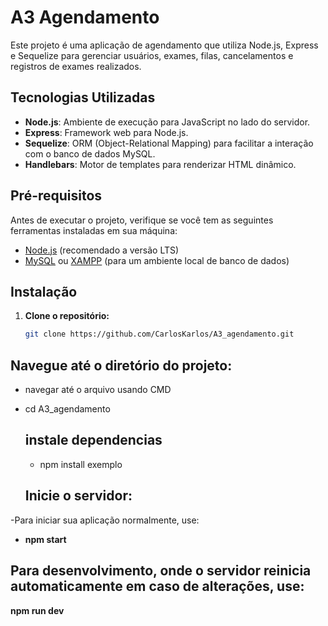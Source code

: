 # A3 Agendamento

Este projeto é uma aplicação de agendamento que utiliza Node.js, Express e Sequelize para gerenciar usuários, exames, filas, cancelamentos e registros de exames realizados.

## Tecnologias Utilizadas

- **Node.js**: Ambiente de execução para JavaScript no lado do servidor.
- **Express**: Framework web para Node.js.
- **Sequelize**: ORM (Object-Relational Mapping) para facilitar a interação com o banco de dados MySQL.
- **Handlebars**: Motor de templates para renderizar HTML dinâmico.

## Pré-requisitos

Antes de executar o projeto, verifique se você tem as seguintes ferramentas instaladas em sua máquina:

- [Node.js](https://nodejs.org/) (recomendado a versão LTS)
- [MySQL](https://www.mysql.com/) ou [XAMPP](https://www.apachefriends.org/index.html) (para um ambiente local de banco de dados)

## Instalação

1. **Clone o repositório:**

   ```bash
   git clone https://github.com/CarlosKarlos/A3_agendamento.git

  ## Navegue até o diretório do projeto:


- navegar até o arquivo usando CMD
- cd A3_agendamento

  ## instale dependencias

  - npm install exemplo

  ## Inicie o servidor:


-Para iniciar sua aplicação normalmente, use:
- **npm start**


## Para desenvolvimento, onde o servidor reinicia automaticamente em caso de alterações, use:



**npm run dev**

